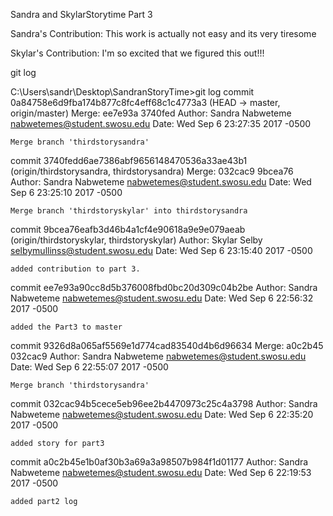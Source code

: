 Sandra and SkylarStorytime Part 3

Sandra's Contribution:
            This work is actually not easy and its very tiresome

Skylar's Contribution:
	I'm so excited that we figured this out!!!


git log

C:\Users\sandr\Desktop\SandranStoryTime>git log
commit 0a84758e6d9fba174b877c8fc4eff68c1c4773a3 (HEAD -> master, origin/master)
Merge: ee7e93a 3740fed
Author: Sandra Nabweteme <nabwetemes@student.swosu.edu>
Date:   Wed Sep 6 23:27:35 2017 -0500

    Merge branch 'thirdstorysandra'

commit 3740fedd6ae7386abf9656148470536a33ae43b1 (origin/thirdstorysandra, thirdstorysandra)
Merge: 032cac9 9bcea76
Author: Sandra Nabweteme <nabwetemes@student.swosu.edu>
Date:   Wed Sep 6 23:25:10 2017 -0500

    Merge branch 'thirdstoryskylar' into thirdstorysandra

commit 9bcea76eafb3d46b4a1cf4e90618a9e9e079aeab (origin/thirdstoryskylar, thirdstoryskylar)
Author: Skylar Selby <selbymullinss@student.swosu.edu>
Date:   Wed Sep 6 23:15:40 2017 -0500

    added contribution to part 3.

commit ee7e93a90cc8d5b376008fbd0bc20d309c04b2be
Author: Sandra Nabweteme <nabwetemes@student.swosu.edu>
Date:   Wed Sep 6 22:56:32 2017 -0500

    added the Part3 to master

commit 9326d8a065af5569e1d774cad83540d4b6d96634
Merge: a0c2b45 032cac9
Author: Sandra Nabweteme <nabwetemes@student.swosu.edu>
Date:   Wed Sep 6 22:55:07 2017 -0500

    Merge branch 'thirdstorysandra'

commit 032cac94b5cece5eb96ee2b4470973c25c4a3798
Author: Sandra Nabweteme <nabwetemes@student.swosu.edu>
Date:   Wed Sep 6 22:35:20 2017 -0500

    added story for part3

commit a0c2b45e1b0af30b3a69a3a98507b984f1d01177
Author: Sandra Nabweteme <nabwetemes@student.swosu.edu>
Date:   Wed Sep 6 22:19:53 2017 -0500

    added part2 log